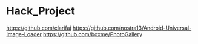 # Hack_Project
https://github.com/clarifai
https://github.com/nostra13/Android-Universal-Image-Loader
https://github.com/boxme/PhotoGallery
